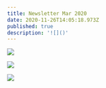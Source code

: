 ```yaml
---
title: Newsletter Mar 2020
date: 2020-11-26T14:05:18.973Z
published: true
description: '![]()'
---
```

![](/images/uploads/image-8-11-20-at-5.14-pm.jpg)

![](/images/uploads/image-8-11-20-at-5.16-pm.jpg)

![](/images/uploads/image-8-11-20-at-5.21-pm.jpg)
